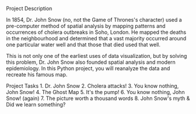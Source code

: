 Project Description

In 1854, Dr. John Snow (no, not the Game of Thrones's character) used a pre-computer method of spatial analysis by mapping patterns and occurrences of cholera outbreaks in Soho, London. He mapped the deaths in the neighbourhood and determined that a vast majority occurred around one particular water well and that those that died used that well.

This is not only one of the earliest uses of data visualization, but by solving this problem, Dr. John Snow also founded spatial analysis and modern epidemiology. In this Python project, you will reanalyze the data and recreate his famous map.

Project Tasks
    1. Dr. John Snow
    2. Cholera attacks!
    3. You know nothing, John Snow!
    4. The Ghost Map
    5. It's the pump!
    6. You know nothing, John Snow! (again)
    7. The picture worth a thousand words
    8. John Snow's myth & Did we learn something?